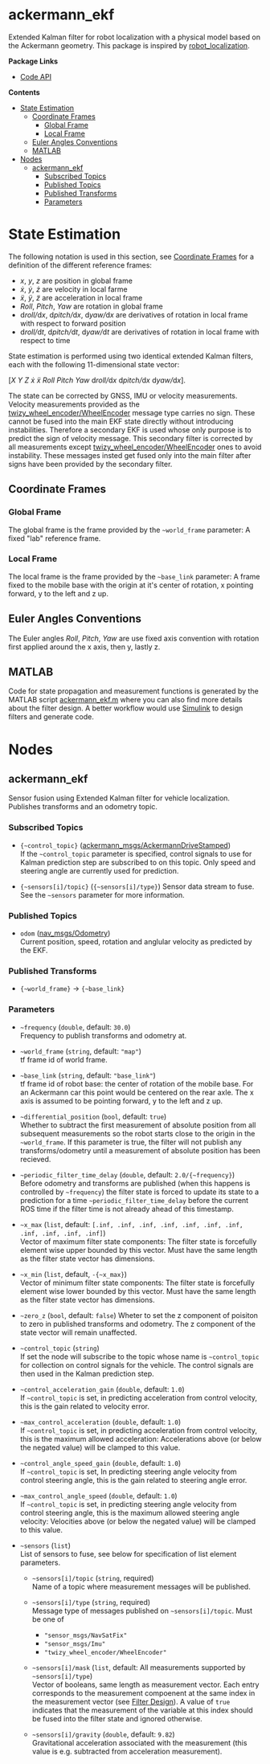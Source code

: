 # ackermann_ekf <!-- omit in toc -->

Extended Kalman filter for robot localization with a physical model based on the Ackermann geometry. This package is inspired by [robot_localization](http://docs.ros.org/en/noetic/api/robot_localization/html/index.html).

**Package Links**

* [Code API](https://ossianeriksson.github.io/autonomous-twizy/ackermann_ekf/html/index.html)

**Contents**

- [State Estimation](#state-estimation)
  - [Coordinate Frames](#coordinate-frames)
    - [Global Frame](#global-frame)
    - [Local Frame](#local-frame)
  - [Euler Angles Conventions](#euler-angles-conventions)
  - [MATLAB](#matlab)
- [Nodes](#nodes)
  - [ackermann_ekf](#ackermann_ekf)
    - [Subscribed Topics](#subscribed-topics)
    - [Published Topics](#published-topics)
    - [Published Transforms](#published-transforms)
    - [Parameters](#parameters)

# State Estimation

The following notation is used in this section, see [Coordinate Frames](#coordinate-frames) for a definition of the different reference frames:
* _x_, _y_, _z_ are position in global frame
* _ẋ_, _ẏ_, _ż_ are velocity in local farme
* _ẍ_, _ÿ_, _z̈_ are acceleration in local frame
* _Roll_, _Pitch_, _Yaw_ are rotation in global frame
* d<i>roll/</i>d<i>x</i>, d<i>pitch/</i>d<i>x</i>, d<i>yaw/</i>d<i>x</i> are derivatives of rotation in local frame with respect to forward position
* d<i>roll/</i>d<i>t</i>, d<i>pitch/</i>d<i>t</i>, d<i>yaw/</i>d<i>t</i> are derivatives of rotation in local frame with respect to time

State estimation is performed using two identical extended Kalman filters, each with the following 11-dimensional state vector:

[_X_ _Y_ _Z_ _ẋ_ _ẍ_ _Roll_ _Pitch_ _Yaw_ d<i>roll/</i>d<i>x</i> d<i>pitch/</i>d<i>x</i> d<i>yaw/</i>d<i>x</i>].

The state can be corrected by GNSS, IMU or velocity measurements. Velocity measurements provided as the [twizy_wheel_encoder/WheelEncoder](../twizy_wheel_encoder/msg/WheelEncoder.msg) message type carries no sign. These cannot be fused into the main EKF state directly without introducing instabilities. Therefore a secondary EKF is used whose only purpose is to predict the sign of velocity message. This secondary filter is corrected by all measurements except [twizy_wheel_encoder/WheelEncoder](../twizy_wheel_encoder/msg/WheelEncoder.msg) ones to avoid instability. These messages insted get fused only into the main filter after signs have been provided by the secondary filter.

## Coordinate Frames

### Global Frame

The global frame is the frame provided by the `~world_frame` parameter: A fixed "lab" reference frame.

### Local Frame

The local frame is the frame provided by the `~base_link` parameter: A frame fixed to the mobile base with the origin at it's center of rotation, x pointing forward, y to the left and z up.

## Euler Angles Conventions

The Euler angles _Roll_, _Pitch_, _Yaw_ are use fixed axis convention with rotation first applied around the x axis, then y, lastly z. 

## MATLAB

Code for state propagation and measurement functions is generated by the MATLAB script [ackermann_ekf.m](matlab/ackermann_ekf.m) where you can also find more details about the filter design. A better workflow would use [Simulink](https://www.mathworks.com/products/simulink.html) to design filters and generate code.

# Nodes

## ackermann_ekf

Sensor fusion using Extended Kalman filter for vehicle localization. Publishes transforms and an odometry topic.

### Subscribed Topics

* `{~control_topic}` ([ackermann_msgs/AckermannDriveStamped](http://docs.ros.org/en/noetic/api/ackermann_msgs/html/msg/AckermannDriveStamped.html))  
  If the `~control_topic` parameter is specified, control signals to use for Kalman prediction step are subscribed to on this topic. Only speed and steering angle are currently used for prediction.

* `{~sensors[i]/topic}` (`{~sensors[i]/type}`)
  Sensor data stream to fuse. See the `~sensors` parameter for more information.

### Published Topics

* `odom` ([nav_msgs/Odometry](http://docs.ros.org/en/noetic/api/nav_msgs/html/msg/Odometry.html))  
  Current position, speed, rotation and anglular velocity as predicted by the EKF.

### Published Transforms

* `{~world_frame}` → `{~base_link}`

### Parameters

* `~frequency` (`double`, default: `30.0`)  
  Frequency to publish transforms and odometry at.

* `~world_frame` (`string`, default: `"map"`)  
  tf frame id of world frame.

* `~base_link` (`string`, default: `"base_link"`)  
  tf frame id of robot base: the center of rotation of the mobile base. For an Ackermann car this point would be centered on the rear axle. The x axis is assumed to be pointing forward, y to the left and z up.

* `~differential_position` (`bool`, default: `true`)  
  Whether to subtract the first measurement of absolute position from all subsequent measurements so the robot starts close to the origin in the `~world_frame`. If this parameter is true, the filter will not publish any transforms/odometry until a measurement of absolute position has been recieved.

* `~periodic_filter_time_delay` (`double`, default: `2.0/{~frequency}`)  
  Before odometry and transforms are published (when this happens is controlled by `~frequency`) the filter state is forced to update its state to a prediction for a time `~periodic_filter_time_delay` before the current ROS time if the filter time is not already ahead of this timestamp.

* `~x_max` (`list`, default: `[.inf, .inf, .inf, .inf, .inf, .inf, .inf, .inf, .inf, .inf, .inf]`)  
  Vector of maximum filter state components: The filter state is forcefully element wise upper bounded by this vector. Must have the same length as the filter state vector has dimensions.

* `~x_min` (`list`, default, `-{~x_max}`)  
  Vector of minimum filter state components: The filter state is forcefully element wise lower bounded by this vector. Must have the same length as the filter state vector has dimensions.
  
* `~zero_z` (`bool`, default: `false`)
  Wheter to set the z component of poisiton to zero in published transforms and odometry. The z component of the state vector will remain unaffected.

* `~control_topic` (`string`)  
  If set the node will subscribe to the topic whose name is `~control_topic` for collection on control signals for the vehicle. The control signals are then used in the Kalman prediction step.

* `~control_acceleration_gain` (`double`, default: `1.0`)  
  If `~control_topic` is set, in predicting acceleration from control velocity, this is the gain related to velocity error.

* `~max_control_acceleration` (`double`, default: `1.0`)  
  If `~control_topic` is set, in predicting acceleration from control velocity, this is the maximum allowed acceleration: Accelerations above (or below the negated value) will be clamped to this value.

* `~control_angle_speed_gain` (`double`, default: `1.0`)  
  If `~control_topic` is set, In predicting steering angle velocity from control steering angle, this is the gain related to steering angle error.

* `~max_control_angle_speed` (`double`, default: `1.0`)  
  If `~control_topic` is set, in predicting steering angle velocity from control steering angle, this is the maximum allowed steering angle velocity: Velocities above (or below the negated value) will be clamped to this value.

* `~sensors` (`list`)  
  List of sensors to fuse, see below for specification of list element parameters.

  - `~sensors[i]/topic` (`string`, required)  
    Name of a topic where measurement messages will be published.

  - `~sensors[i]/type` (`string`, required)  
    Message type of messages published on `~sensors[i]/topic`. Must be one of
    + `"sensor_msgs/NavSatFix"`
    + `"sensor_msgs/Imu"`
    + `"twizy_wheel_encoder/WheelEncoder"`
  
  - `~sensors[i]/mask` (`list`, default: All measurements supported by `~sensors[i]/type`)  
    Vector of booleans, same length as measurement vector. Each entry corresponds to the measurement compoenent at the same index in the measurement vector (see [Filter Design](#filter-design)). A value of `true` indicates that the measurement of the variable at this index should be fused into the filter state and ignored otherwise.

  - `~sensors[i]/gravity` (`double`, default: `9.82`)  
    Gravitational acceleration associated with the measurement (this value is e.g. subtracted from acceleration measurement).

